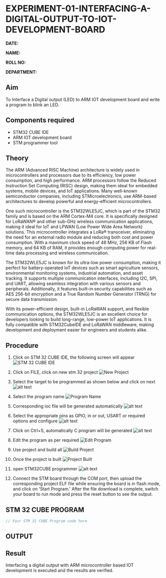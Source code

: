# EXPERIMENT-01-INTERFACING-A-DIGITAL-OUTPUT-TO-IOT-DEVELOPMENT-BOARD


**DATE:**

**NAME:**

**ROLL NO:**

**DEPARTMENT:**

## Aim

To Interface a Digital output (LED) to ARM IOT development board and write a program to blink an LED.

## Components required

- STM32 CUBE IDE
- ARM IOT development board
- STM programmer tool

## Theory

The ARM (Advanced RISC Machine) architecture is widely used in microcontrollers and processors due to its efficiency, low power consumption, and high performance. ARM processors follow the Reduced Instruction Set Computing (RISC) design, making them ideal for embedded systems, mobile devices, and IoT applications. Many well-known semiconductor companies, including STMicroelectronics, use ARM-based architectures to develop powerful and energy-efficient microcontrollers.

One such microcontroller is the STM32WLE5JC, which is part of the STM32 family and is based on the ARM Cortex-M4 core. It is specifically designed for LoRaWAN® and other sub-GHz wireless communication applications, making it ideal for IoT and LPWAN (Low Power Wide Area Network) solutions. This microcontroller integrates a LoRa® transceiver, eliminating the need for an external radio module and reducing both cost and power consumption. With a maximum clock speed of 48 MHz, 256 KB of Flash memory, and 64 KB of RAM, it provides enough computing power for real-time data processing and wireless communication.

The STM32WLE5JC is known for its ultra-low power consumption, making it perfect for battery-operated IoT devices such as smart agriculture sensors, environmental monitoring systems, industrial automation, and asset tracking. It supports multiple communication interfaces, including I2C, SPI, and UART, allowing seamless integration with various sensors and peripherals. Additionally, it features built-in security capabilities such as AES 256-bit encryption and a True Random Number Generator (TRNG) for secure data transmission.

With its power-efficient design, built-in LoRaWAN support, and flexible communication options, the STM32WLE5JC is an excellent choice for developers looking to build long-range, low-power IoT applications. It is fully compatible with STM32CubeIDE and LoRaWAN middleware, making development and deployment easier for engineers and students alike.
## Procedure

1. Click on STM 32 CUBE IDE, the following screen will appear
![STM 32 CUBE IDE](image-link-placeholder)

2. Click on FILE, click on new stm 32 project
![New Project](image-link-placeholder)

3. Select the target to be programmed as shown below and click on next
![alt text](<Screenshot 2025-03-11 134231.png>)

4. Select the program name
![Program Name](image-link-placeholder)

5. Corresponding ioc file will be generated automatically
![alt text](<Screenshot 2025-03-11 134528.png>)

6. Select the appropriate pins as GPIO, in or out, USART or required options and configure
![alt text](<Screenshot 2025-03-11 134617.png>)

7. Click on Ctrl+S, automatically C program will be generated
![alt text](<Screenshot 2025-03-11 134709.png>)

8. Edit the program as per required
![Edit Program](image-link-placeholder)

9. Use project and build all
![Build Project](image-link-placeholder)

10. Once the project is built
![Project Built](image-link-placeholder)

11. open STM32CUBE programmer
![alt text](<Screenshot 2025-03-11 135208.png>)

12. Connect the STM board through the COM port, then upload the corresponding project ELF file while ensuring the board is in flash mode, and click on 'Start Program.' After the file download is complete, switch your board to run mode and press the reset button to see the output.

## STM 32 CUBE PROGRAM

```c
// Your STM 32 CUBE Program code here
```

## OUTPUT

## Result

Interfacing a digital output with ARM microcontroller based IOT development is executed and the results are verified.
